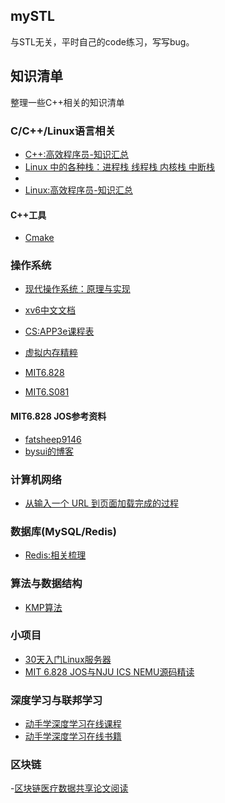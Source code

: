 ## mySTL
与STL无关，平时自己的code练习，写写bug。

## 知识清单
整理一些C++相关的知识清单

### C/C++/Linux语言相关
- [C++:高效程序员-知识汇总](https://mp.weixin.qq.com/mp/appmsgalbum?__biz=MzA4MjI3NzQ1Nw==&action=getalbum&album_id=1511180677537464321&scene=173&subscene=93&sessionid=1640530459&enterid=1640531092&from_msgid=2247501978&from_itemidx=1&count=3&nolastread=1#wechat_redirect)
- [Linux 中的各种栈：进程栈 线程栈 内核栈 中断栈](https://blog.csdn.net/yangkuanqaz85988/article/details/52403726)
- 
- [Linux:高效程序员-知识汇总](https://mp.weixin.qq.com/mp/appmsgalbum?__biz=MzA4MjI3NzQ1Nw==&action=getalbum&album_id=1571518469139988480&scene=21#wechat_redirect)
#### C++工具
- [Cmake](https://www.bookstack.cn/read/CMake-Cookbook/README.md)


### 操作系统
- [现代操作系统：原理与实现](https://ipads.se.sjtu.edu.cn/mospi/)
- [xv6中文文档](https://th0ar.gitbooks.io/xv6-chinese/content/index.html)
- [CS:APP3e课程表](http://www.cs.cmu.edu/afs/cs/academic/class/15213-f15/www/schedule.html)

- [虚拟内存精粹](https://zhuanlan.zhihu.com/p/370092684)

- [MIT6.828](https://pdos.csail.mit.edu/6.828/2018/schedule.html)
- [MIT6.S081](https://pdos.csail.mit.edu/6.828/2020/schedule.html)
#### MIT6.828 JOS参考资料
- [fatsheep9146](https://www.cnblogs.com/fatsheep9146/category/769143.html)
- [bysui的博客](https://blog.csdn.net/bysui/category_6232831.html)

### 计算机网络
- [从输入一个 URL 到页面加载完成的过程](https://imageslr.com/2020/02/26/what-happens-when-you-type-in-a-url.html)

### 数据库(MySQL/Redis)
- [Redis:相关梳理](http://erdengk.top/tags/redis)

### 算法与数据结构
- [KMP算法](https://www.zhihu.com/question/21923021/answer/281346746)


### 小项目
- [30天入门Linux服务器](https://zhuanlan.zhihu.com/p/450050315)
- [MIT 6.828 JOS与NJU ICS NEMU源码精读](https://knowledgehive.github.io/6.828/?utm_source=wechat_session&utm_medium=social&utm_oi=823171405226078208#mit-6828-jos)


### 深度学习与联邦学习
- [动手学深度学习在线课程](https://courses.d2l.ai/zh-v2/)
- [动手学深度学习在线书籍](https://zh-v2.d2l.ai/chapter_preface/index.html)

### 区块链
-[区块链医疗数据共享论文阅读](https://juejin.cn/post/7034014772894892040)
